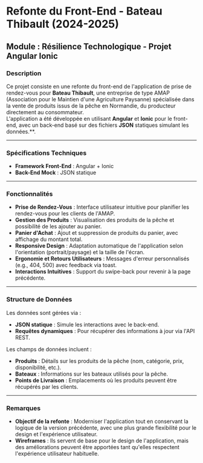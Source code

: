 # Refonte du Front-End - Bateau Thibault (2024-2025)

## Module : Résilience Technologique - Projet Angular Ionic

### Description
Ce projet consiste en une refonte du front-end de l'application de prise de rendez-vous pour **Bateau Thibault**, une entreprise de type AMAP (Association pour le Maintien d'une Agriculture Paysanne) spécialisée dans la vente de produits issus de la pêche en Normandie, du producteur directement au consommateur.  
L'application a été développée en utilisant **Angular** et **Ionic** pour le front-end, avec un back-end basé sur des fichiers **JSON** statiques simulant les données.**.

---

### Spécifications Techniques
- **Framework Front-End** : Angular + Ionic
- **Back-End Mock** : JSON statique

---

### Fonctionnalités
- **Prise de Rendez-Vous** : Interface utilisateur intuitive pour planifier les rendez-vous pour les clients de l'AMAP.
- **Gestion des Produits** : Visualisation des produits de la pêche et possibilité de les ajouter au panier.
- **Panier d'Achat** : Ajout et suppression de produits du panier, avec affichage du montant total.
- **Responsive Design** : Adaptation automatique de l'application selon l'orientation (portrait/paysage) et la taille de l'écran.
- **Ergonomie et Retours Utilisateurs** : Messages d'erreur personnalisés (e.g., 404, 500) avec feedback via toast.
- **Interactions Intuitives** : Support du swipe-back pour revenir à la page précédente.

---

### Structure de Données
Les données sont gérées via :
- **JSON statique** : Simule les interactions avec le back-end.
- **Requêtes dynamiques** : Pour récupérer des informations à jour via l'API REST.

Les champs de données incluent :
- **Produits** : Détails sur les produits de la pêche (nom, catégorie, prix, disponibilité, etc.).
- **Bateaux** : Informations sur les bateaux utilisés pour la pêche.
- **Points de Livraison** : Emplacements où les produits peuvent être récupérés par les clients.

---

### Remarques
- **Objectif de la refonte** : Moderniser l'application tout en conservant la logique de la version précédente, avec une plus grande flexibilité pour le design et l'expérience utilisateur.
- **Wireframes** : Ils servent de base pour le design de l'application, mais des améliorations peuvent être apportées tant qu'elles respectent l'expérience utilisateur habituelle.
